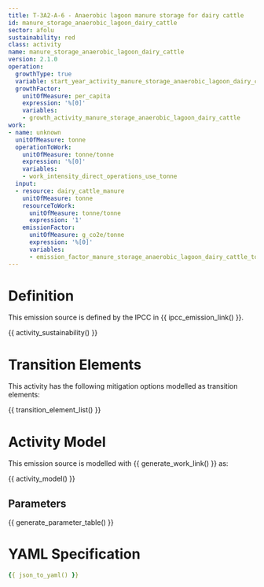 ```yaml
---
title: T-3A2-A-6 - Anaerobic lagoon manure storage for dairy cattle
id: manure_storage_anaerobic_lagoon_dairy_cattle
sector: afolu
sustainability: red
class: activity
name: manure_storage_anaerobic_lagoon_dairy_cattle
version: 2.1.0
operation:
  growthType: true
  variable: start_year_activity_manure_storage_anaerobic_lagoon_dairy_cattle
  growthFactor:
    unitOfMeasure: per_capita
    expression: '%[0]'
    variables:
    - growth_activity_manure_storage_anaerobic_lagoon_dairy_cattle
work:
- name: unknown
  unitOfMeasure: tonne
  operationToWork:
    unitOfMeasure: tonne/tonne
    expression: '%[0]'
    variables:
    - work_intensity_direct_operations_use_tonne
  input:
  - resource: dairy_cattle_manure
    unitOfMeasure: tonne
    resourceToWork:
      unitOfMeasure: tonne/tonne
      expression: '1'
    emissionFactor:
      unitOfMeasure: g_co2e/tonne
      expression: '%[0]'
      variables:
      - emission_factor_manure_storage_anaerobic_lagoon_dairy_cattle_tonne_to_co2e_gram
---
```

# Definition
This emission source is defined by the IPCC in {{ ipcc_emission_link() }}.


{{ activity_sustainability() }}

# Transition Elements

This activity has the following mitigation options modelled as transition elements:

{{ transition_element_list() }}

# Activity Model
This emission source is modelled with {{ generate_work_link() }} as:

{{ activity_model() }}

## Parameters

{{ generate_parameter_table() }}

# YAML Specification

```yaml
{{ json_to_yaml() }}
```